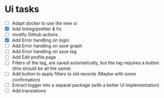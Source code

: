 # Ui tasks 
* [ ] Adapt docker to use the new ui
* [x] Add linting/prettier & fix
* [ ] modify Github actions
* [x] Add Error handling on login
* [ ] Add Error handling on save graph
* [ ] Add Error handling on save tag
* [ ] Add Edit profile page
* [ ] Filters of the tag, are saved automatically, but the tag requires a button (this should be all the same)
* [ ] Add button to apply filters to old records (Maybe with some confirmation)
* [ ] Extract logger into a separat package (with a better Ui implementation)
* [ ] Add translations